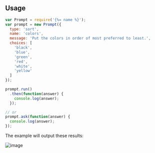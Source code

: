 ## Usage

```js
var Prompt = require('{%= name %}');
var prompt = new Prompt({
  type: 'sort',
  name: 'colors',
  message: 'Put the colors in order of most preferred to least.',
  choices: [
    'black',
    'blue',
    'green',
    'red',
    'white',
    'yellow'
  ]
});

prompt.run()
  .then(function(answer) {
    console.log(answer);
  });

// or
prompt.ask(function(answer) {
  console.log(answer);
});

```

The example will output these results:

![image](https://cloud.githubusercontent.com/assets/995160/11916001/dffefd1a-a68f-11e5-8ca6-e70ec8134d76.png)
